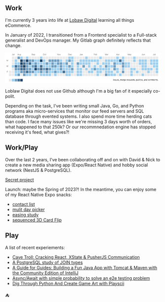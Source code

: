 ## Work

I'm currently 3 years into life at [Lobaw Digital](https://loblawdigital.co/) learning all things eCommerce. 

In January of 2022, I transitioned from a Frontend specialist to a Full-stack generalist and DevOps manager. My Gitlab graph definitely reflects that change. 

<img src="./gitlab.png" />

Loblaw Digital does not use Github although I'm a big fan of it especially co-polit.

Depending on the task, I've been writing small Java, Go, and Python programs aka micro-services that monitor our feed servers and SQL database through evented systems. I also spend more time herding cats than code. I face many issues like we're missing 3 days worth of orders, what happened to that 250k? Or our recommnedation engine has stopped receiving it's feed, what gives?!

## Work/Play 

Over the last 2 years, I've been collaborating off and on with David & Nick to create a new media sharing app (Expo/React Native) and hobby social network (NestJS & PostgreSQL). 

[Secret project](https://github.com/Project-PD)

Launch: maybe the Spring of 2023?! In the meantime, you can enjoy some of my React Native Expo snacks:
- [contact list](https://snack.expo.dev/@headwinds/virtualized-contact-list)
- [mulit day picker](https://snack.expo.dev/@headwinds/multi-seven-day-picker)
- [easing study](https://snack.expo.dev/@headwinds/animated-easing-visualized)
- [sequenced 3D Card Flip](https://snack.expo.dev/@headwinds/flip-flip-flip-card)


## Play 

A list of recent experiements:

* [Cave Troll: Cracking React, XState & PusherJS Communication](https://dev.to/headwinds/heartbeat-cracking-react-xstate-pusherjs-communication-3bac)
* [A PostgreSQL study of JOIN types](https://twitter.com/headwinds/status/1588225965959815168)
* [A Guide for Guides: Building a Fun Java App with Tomcat & Maven with the Community Edition of IntelliJ](https://dev.to/headwinds/a-guide-for-guides-building-a-fun-java-app-with-tomcat-maven-with-the-community-edition-of-intellij-28cb)
* [Async/Await with simple probability to solve an e2e testing problem](https://codesandbox.io/s/async-await-with-recursion-qewndk)
* [Dig Through Python And Create Game Art with Playscii](https://dev.to/headwinds/)

⛺